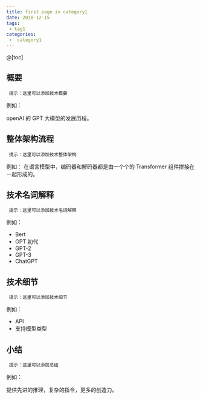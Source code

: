 ```yaml
---
title: first page in category1
date: 2018-12-15
tags:
 - tag1
categories:
 -  category1
---
```


@[toc]
## 概要

` 提示：这里可以添加技术概要`

例如：

openAI 的 GPT 大模型的发展历程。


## 整体架构流程

` 提示：这里可以添加技术整体架构`

例如：
在语言模型中，编码器和解码器都是由一个个的 Transformer 组件拼接在一起形成的。
## 技术名词解释

` 提示：这里可以添加技术名词解释`

例如：
* Bert
* GPT 初代
* GPT-2
* GPT-3
* ChatGPT

## 技术细节
` 提示：这里可以添加技术细节`

例如：
* API
* 支持模型类型

## 小结
` 提示：这里可以添加总结`

例如：

提供先进的推理，复杂的指令，更多的创造力。

